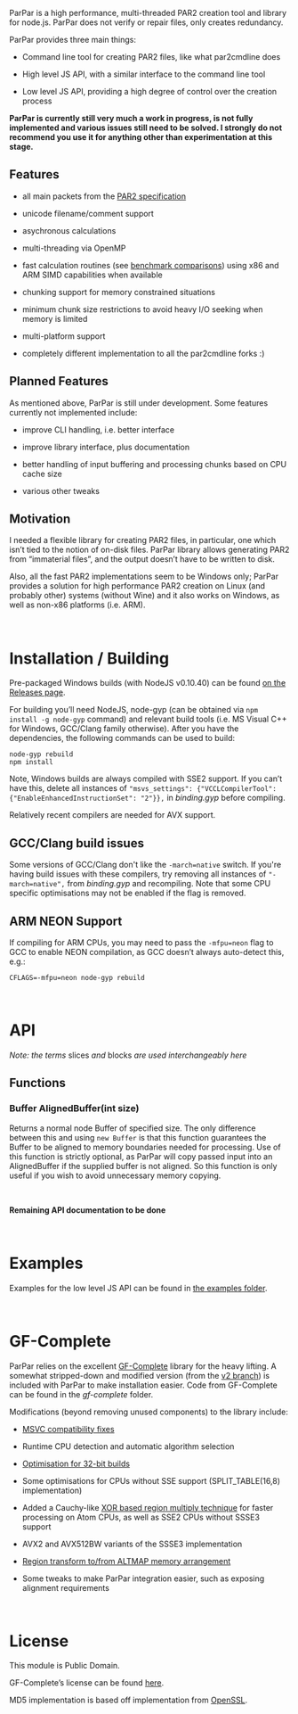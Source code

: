 ParPar is a high performance, multi-threaded PAR2 creation tool and library for
node.js. ParPar does not verify or repair files, only creates redundancy.

ParPar provides three main things:

-   Command line tool for creating PAR2 files, like what par2cmdline does

-   High level JS API, with a similar interface to the command line tool

-   Low level JS API, providing a high degree of control over the creation
    process

**ParPar is currently still very much a work in progress, is not fully
implemented and various issues still need to be solved. I strongly do not
recommend you use it for anything other than experimentation at this stage.**

Features
--------

-   all main packets from the [PAR2
    specification](<http://parchive.sourceforge.net/docs/specifications/parity-volume-spec/article-spec.html>)

-   unicode filename/comment support

-   asychronous calculations

-   multi-threading via OpenMP

-   fast calculation routines (see [benchmark
    comparisons](<https://github.com/animetosho/ParPar/blob/master/benchmarks/info.md>))
    using x86 and ARM SIMD capabilities when available

-   chunking support for memory constrained situations

-   minimum chunk size restrictions to avoid heavy I/O seeking when memory is
    limited

-   multi-platform support

-   completely different implementation to all the par2cmdline forks :)

Planned Features
----------------

As mentioned above, ParPar is still under development. Some features currently
not implemented include:

-   improve CLI handling, i.e. better interface

-   improve library interface, plus documentation

-   better handling of input buffering and processing chunks based on CPU cache
    size

-   various other tweaks

Motivation
----------

I needed a flexible library for creating PAR2 files, in particular, one which
isn’t tied to the notion of on-disk files. ParPar library allows generating PAR2
from “immaterial files”, and the output doesn’t have to be written to disk.

Also, all the fast PAR2 implementations seem to be Windows only; ParPar provides
a solution for high performance PAR2 creation on Linux (and probably other)
systems (without Wine) and it also works on Windows, as well as non-x86
platforms (i.e. ARM).

 

Installation / Building
=======================

Pre-packaged Windows builds (with NodeJS v0.10.40) can be found [on the Releases
page](<https://github.com/animetosho/ParPar/releases>).

For building you’ll need NodeJS, node-gyp (can be obtained via `npm install -g
node-gyp` command) and relevant build tools (i.e. MS Visual C++ for Windows,
GCC/Clang family otherwise). After you have the dependencies, the following
commands can be used to build:

~~~~~~~~~~~~~~~~~~~~~~~~~~~~~~~~~~~~~~~~~~~~~~~~~~~~~~~~~~~~~~~~~~~~~~~~~~~~~~~~
node-gyp rebuild
npm install
~~~~~~~~~~~~~~~~~~~~~~~~~~~~~~~~~~~~~~~~~~~~~~~~~~~~~~~~~~~~~~~~~~~~~~~~~~~~~~~~

Note, Windows builds are always compiled with SSE2 support. If you can’t have
this, delete all instances of `"msvs_settings": {"VCCLCompilerTool":
{"EnableEnhancedInstructionSet": "2"}},` in *binding.gyp* before compiling.

Relatively recent compilers are needed for AVX support.

GCC/Clang build issues
----------------------

Some versions of GCC/Clang don't like the `-march=native` switch. If you're
having build issues with these compilers, try removing all instances of
`"-march=native",` from *binding.gyp* and recompiling. Note that some CPU
specific optimisations may not be enabled if the flag is removed.  

ARM NEON Support
----------------

If compiling for ARM CPUs, you may need to pass the `-mfpu=neon` flag to GCC to
enable NEON compilation, as GCC doesn’t always auto-detect this, e.g.:

~~~~~~~~~~~~~~~~~~~~~~~~~~~~~~~~~~~~~~~~~~~~~~~~~~~~~~~~~~~~~~~~~~~~~~~~~~~~~~~~
CFLAGS=-mfpu=neon node-gyp rebuild
~~~~~~~~~~~~~~~~~~~~~~~~~~~~~~~~~~~~~~~~~~~~~~~~~~~~~~~~~~~~~~~~~~~~~~~~~~~~~~~~

 

API
===

*Note: the terms* slices *and* blocks *are used interchangeably here*

Functions
---------

### Buffer AlignedBuffer(int size)

Returns a normal node Buffer of specified size. The only difference between this
and using `new Buffer` is that this function guarantees the Buffer to be aligned
to memory boundaries needed for processing. Use of this function is strictly
optional, as ParPar will copy passed input into an AlignedBuffer if the supplied
buffer is not aligned. So this function is only useful if you wish to avoid
unnecessary memory copying.

 

**Remaining API documentation to be done**

 

Examples
========

Examples for the low level JS API can be found in [the examples
folder](<https://github.com/animetosho/ParPar/tree/master/examples>).

 

GF-Complete
===========

ParPar relies on the excellent
[GF-Complete](<http://jerasure.org/jerasure/gf-complete>) library for the heavy
lifting. A somewhat stripped-down and modified version (from the [v2
branch](<http://jerasure.org/jerasure/gf-complete/tree/v2>)) is included with
ParPar to make installation easier. Code from GF-Complete can be found in the
*gf-complete* folder.

Modifications (beyond removing unused components) to the library include:

-   [MSVC compatibility
    fixes](<http://jerasure.org/jerasure/gf-complete/issues/6>)

-   Runtime CPU detection and automatic algorithm selection

-   [Optimisation for 32-bit
    builds](<http://jerasure.org/jerasure/gf-complete/issues/7>)

-   Some optimisations for CPUs without SSE support (SPLIT\_TABLE(16,8)
    implementation)

-   Added a Cauchy-like [XOR based region multiply
    technique](<xor_depends/info.md>) for faster processing on Atom CPUs, as
    well as SSE2 CPUs without SSSE3 support

-   AVX2 and AVX512BW variants of the SSSE3 implementation

-   [Region transform to/from ALTMAP memory
    arrangement](<http://jerasure.org/jerasure/gf-complete/issues/9>)

-   Some tweaks to make ParPar integration easier, such as exposing alignment
    requirements

 

License
=======

This module is Public Domain.

GF-Complete’s license can be found
[here](<http://jerasure.org/jerasure/gf-complete/blob/master/License.txt>).

MD5 implementation is based off implementation from
[OpenSSL](<https://www.openssl.org/>).
